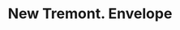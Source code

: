 ---
doi: 10.7916/D8TB2JZV
date_other: '1898'
date_other_textual: '1898'
form: printed ephemera
genre:
- Envelopes
name:
- New Tremont
object_in_context_url: https://biggert.cul.columbia.edu/items/view/ave_biggert_00230
subject_hierarchical_geographic:
- Chicago, Illinois, United States
subject_name:
- New Tremont
title: New Tremont. Envelope
sort_title: New Tremont. Envelope
call_number: ave_biggert_00230
coordinates:
- 41.83694444444445,-87.68472222222222
pid: ave_biggert_00230
identifiers: ave_biggert_00230
thumbnail: false
permalink: /biggert/ave_biggert_00230/
layout: iiif-image-page
---